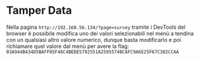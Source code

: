 # Tamper Data
Nella pagina `http://192.168.56.134/?page=survey` tramite i DevTools del browser è possibile modifica uno dei 
valori selezionabili nel menù a tendina con un qualsiasi altro valore numerico, dunque basta modificarlo e poi
richiamare quel valore dal menù per avere la flag:
`03A944B434D5BAFF05F46C4BEDE5792551A2595574BCAFC9A6E25F67C382CCAA`